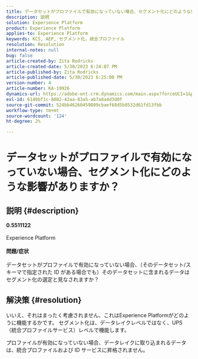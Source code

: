 ```yaml
---
title: データセットがプロファイルで有効になっていない場合、セグメント化にどのような影響がありますか？
description: 説明
solution: Experience Platform
product: Experience Platform
applies-to: Experience Platform
keywords: KCS, AEP, セグメント化，統合プロファイル
resolution: Resolution
internal-notes: null
bug: false
article-created-by: Zita Rodricks
article-created-date: 5/30/2023 6:24:07 PM
article-published-by: Zita Rodricks
article-published-date: 5/30/2023 6:25:00 PM
version-number: 4
article-number: KA-19926
dynamics-url: https://adobe-ent.crm.dynamics.com/main.aspx?forceUCI=1&pagetype=entityrecord&etn=knowledgearticle&id=ae024c24-17ff-ed11-8f6e-6045bd006b25
exl-id: 6148bf1c-8082-42aa-83a5-ab7a8a4d3d0f
source-git-commit: 524bb46260459809cbaef68d5b8532d61fd13fbb
workflow-type: tm+mt
source-wordcount: '124'
ht-degree: 2%

---
```


# データセットがプロファイルで有効になっていない場合、セグメント化にどのような影響がありますか？

## 説明 {#description}

<b>0.5511122</b><br><br>Experience Platform<br><br><b>問題/症状</b><br><br>データセットがプロファイルで有効になっていない場合、（そのデータセット/スキーマで指定された ID がある場合でも）そのデータセットに含まれるデータはセグメント化の選定と見なされますか？<br>

## 解決策 {#resolution}


いいえ、それはまったく考慮されません、これはExperience Platformがどのように機能するかです。 セグメント化は、データレイクレベルではなく、UPS （統合プロファイルサービス）レベルで機能します。

プロファイルが有効になっていない場合、データレイクに取り込まれるデータは、統合プロファイルおよび ID サービスに昇格されません。
